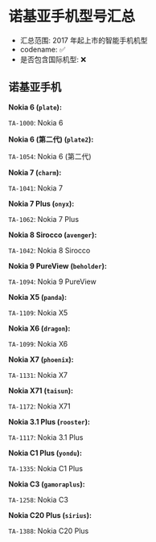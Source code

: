 # 诺基亚手机型号汇总

- 汇总范围: 2017 年起上市的智能手机机型
- codename: ✅
- 是否包含国际机型: ❌

## 诺基亚手机

**Nokia 6 (`plate`):**

`TA-1000`: Nokia 6

**Nokia 6 (第二代) (`plate2`):**

`TA-1054`: Nokia 6 (第二代)

**Nokia 7 (`charm`):**

`TA-1041`: Nokia 7

**Nokia 7 Plus (`onyx`):**

`TA-1062`: Nokia 7 Plus

**Nokia 8 Sirocco (`avenger`):**

`TA-1042`: Nokia 8 Sirocco

**Nokia 9 PureView (`beholder`):**

`TA-1094`: Nokia 9 PureView

**Nokia X5 (`panda`):**

`TA-1109`: Nokia X5

**Nokia X6 (`dragon`):**

`TA-1099`: Nokia X6

**Nokia X7 (`phoenix`):**

`TA-1131`: Nokia X7

**Nokia X71 (`taisun`):**

`TA-1172`: Nokia X71

**Nokia 3.1 Plus (`rooster`):**

`TA-1117`: Nokia 3.1 Plus

**Nokia C1 Plus (`yondu`):**

`TA-1335`: Nokia C1 Plus

**Nokia C3 (`gamoraplus`):**

`TA-1258`: Nokia C3

**Nokia C20 Plus (`sirius`):**

`TA-1388`: Nokia C20 Plus
